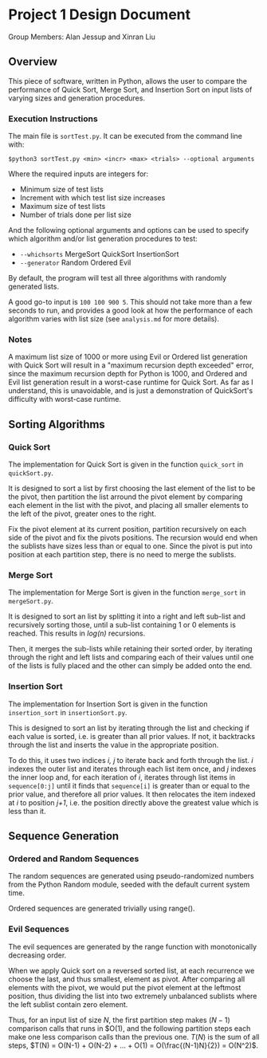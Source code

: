 # Project 1 Design Document

Group Members: Alan Jessup and Xinran Liu

## Overview

This piece of software, written in Python, allows the user to compare the performance of Quick Sort, Merge Sort, and Insertion Sort on input lists of varying sizes and generation procedures.

### Execution Instructions

The main file is `sortTest.py`. It can be executed from the command line with:

```
$python3 sortTest.py <min> <incr> <max> <trials> --optional arguments
```

Where the required inputs are integers for:

- Minimum size of test lists
- Increment with which test list size increases
- Maximum size of test lists
- Number of trials done per list size

And the following optional arguments and options can be used to specify which algorithm and/or list generation procedures to test:

- `--whichsorts` MergeSort QuickSort InsertionSort
- `--generator` Random Ordered Evil

By default, the program will test all three algorithms with randomly generated lists.

A good go-to input is `100 100 900 5`. This should not take more than a few seconds to run, and provides a good look at how the performance of each algorithm varies with list size (see `analysis.md` for more details).

### Notes

A maximum list size of 1000 or more using Evil or Ordered list generation with Quick Sort will result in a "maximum recursion depth exceeded" error, since the maximum recursion depth for Python is 1000, and Ordered and Evil list generation result in a worst-case runtime for Quick Sort. As far as I understand, this is unavoidable, and is just a demonstration of QuickSort's difficulty with worst-case runtime.

## Sorting Algorithms

### Quick Sort

The implementation for Quick Sort is given in the function `quick_sort` in `quickSort.py`.

It is designed to sort a list by first choosing the last element of the list to be the pivot, then partition the list arround the pivot element by comparing each element in the list with the pivot, and placing all smaller elements to the left of the pivot, greater ones to the right.

Fix the pivot element at its current position, partition recursively on each side of the pivot and fix the pivots positions. The recursion would end when the sublists have sizes less than or equal to one. Since the pivot is put into position at each partition step, there is no need to merge the sublists.

### Merge Sort

The implementation for Merge Sort is given in the function `merge_sort` in `mergeSort.py`.

It is designed to sort an list by splitting it into a right and left sub-list and recursively sorting those, until a sub-list containing 1 or 0 elements is reached. This results in _log(n)_ recursions.

Then, it merges the sub-lists while retaining their sorted order, by iterating through the right and left lists and comparing each of their values until one of the lists is fully placed and the other can simply be added onto the end.

### Insertion Sort

The implementation for Insertion Sort is given in the function `insertion_sort` in `insertionSort.py`.

This is designed to sort an list by iterating through the list and checking if each value is sorted, i.e. is greater than all prior values. If not, it backtracks through the list and inserts the value in the appropriate position.

To do this, it uses two indices _i, j_ to iterate back and forth through the list. _i_ indexes the outer list and iterates through each list item once, and _j_ indexes the inner loop and, for each iteration of _i_, iterates through list items in `sequence[0:j]` until it finds that `sequence[i]` is greater than or equal to the prior value, and therefore all prior values. It then relocates the item indexed at _i_ to position _j+1_, i.e. the position directly above the greatest value which is less than it.

## Sequence Generation

### Ordered and Random Sequences

The random sequences are generated using pseudo-randomized numbers from the Python Random module, seeded with the default current system time.

Ordered sequences are generated trivially using range().

### Evil Sequences

The evil sequences are generated by the range function with monotonically decreasing order. 

When we apply Quick sort on a reversed sorted list, at each recurrence we choose the last, and thus smallest, element as pivot. After comparing all elements with the pivot, we would put the pivot element at the leftmost position, thus dividing the list into two extremely unbalanced sublists where the left sublist contain zero element. 

Thus, for an input list of size $N$, the first partition step makes $(N-1)$ comparison calls that runs in $O(1), and the following partition steps each make one less comparison calls than the previous one. $T(N)$ is the sum of all steps, $T(N) = O(N-1) + O(N-2) + ... + O(1) = O(\frac{(N-1)N}{2}) = O(N^2)$.
